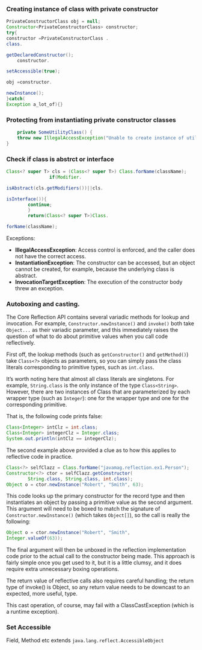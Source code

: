 ### Creating instance of class with private constructor

```java
PrivateConstructorClass obj = null;
Constructor<PrivateConstructorClass> constructor;
try{
constructor =PrivateConstructorClass .
class.

getDeclaredConstructor();
    constructor.

setAccessible(true);

obj =constructor.

newInstance();
}catch(
Exception a_lot_of){}
```

### Protecting from instantiating private constructor classes

```java
    private SomeUtilityClass() {
    throw new IllegalAccessException("Unable to create instance of utility class");
}
```

### Check if class is abstrct or interface

```java
Class<? super T> cls = (Class<? super T>) Class.forName(className);
				if(Modifier.

isAbstract(cls.getModifiers())||cls.

isInterface()){
        continue;
        }
        return(Class<? super T>)Class.

forName(className);
```

Exceptions:

- __IllegalAccessException__: Access control is
  enforced, and the caller does not have the
  correct access.
- __InstantiationException__: The constructor can
  be
  accessed, but an object cannot be created, for
  example, because the underlying class is
  abstract.
- __InvocationTargetException__: The execution of
  the
  constructor body threw an exception.

### Autoboxing and casting.

The Core Reflection API
contains several variadic methods for lookup and
invocation. For example,
`Constructor.newInstance()` and `invoke()` both
take
`Object...` as their variadic parameter, and this
immediately raises the question of what to do
about primitive values when you call code
reflectively.

First off, the lookup methods (such as
`getConstructor()` and `getMethod()`)
take `Class<?>`
objects as parameters, so you can simply pass the
class literals corresponding to primitive types,
such as `int.class`.

It’s worth noting here that almost all class
literals are singletons. For
example, `String.class`
is the only instance of the type `Class<String>`.
However, there are two instances of Class that are
parameterized by each wrapper type (such as
`Integer`): one for the wrapper type and one for
the
corresponding primitive.

That is, the following code prints false:

``` java
Class<Integer> intClz = int.class;
Class<Integer> integerClz = Integer.class;
System.out.println(intClz == integerClz);
```

The second example above provided a clue as to how
this applies to reflective code in practice.

```java
Class<?> selfClazz = Class.forName("javamag.reflection.ex1.Person");
Constructor<?> ctor = selfClazz.getConstructor(
        String.class, String.class, int.class);
Object o = ctor.newInstance("Robert", "Smith", 63);
```

This code looks up the primary constructor for the
record type and then instantiates an object by
passing a primitive value as the second argument.
This argument will need to be boxed to match the
signature of `Constructor.newInstance()` (which
takes `Object[]`), so the call is really the
following:

```java
Object o = ctor.newInstance("Robert", "Smith",
Integer.valueOf(63));
```
The final argument will then be unboxed in the
reflection implementation code prior to the actual
call to the constructor being made. This approach
is fairly simple once you get used to it, but it
is a little clumsy, and it does require extra
unnecessary boxing operations.

The return value of reflective calls also requires
careful handling; the return type of invoke() is
Object, so any return value needs to be downcast
to an expected, more useful, type.

This cast operation, of course, may fail with a
ClassCastException (which is a runtime exception).

### Set Accessible
Field, Method etc extends `java.lang.reflect.AccessibleObject`
